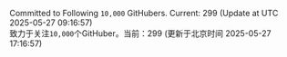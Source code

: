 Committed to Following `10,000` GitHubers. Current: <!-- FOLLOWING_COUNT -->299<!-- FOLLOWING_COUNT --> (Update at UTC <!-- LAST_UPDATED -->2025-05-27 09:16:57<!-- LAST_UPDATED -->)<br>
致力于关注`10,000`个GitHuber。当前：<!-- FOLLOWING_COUNT -->299<!-- FOLLOWING_COUNT --> (更新于北京时间 <!-- LAST_UPDATED_CST -->2025-05-27 17:16:57<!-- LAST_UPDATED_CST -->)
